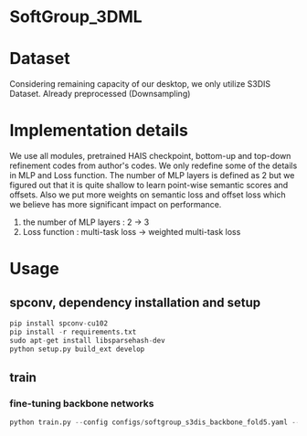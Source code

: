 SoftGroup_3DML
================
# Dataset
Considering remaining capacity of our desktop, we only utilize S3DIS Dataset.
Already preprocessed (Downsampling)

# Implementation details
We use all modules, pretrained HAIS checkpoint, bottom-up and top-down refinement codes from author's codes.
We only redefine some of the details in MLP and Loss function. The number of MLP layers is defined as 2 but we figured out that it is quite shallow to learn point-wise semantic scores and offsets. Also we put more weights on semantic loss and offset loss which we believe has more significant impact on performance. 

1. the number of MLP layers : 2 -> 3 
2. Loss function : multi-task loss -> weighted multi-task loss

# Usage

## spconv, dependency installation and setup
```python
pip install spconv-cu102
pip install -r requirements.txt
sudo apt-get install libsparsehash-dev
python setup.py build_ext develop
```

## train
### fine-tuning backbone networks
```python
python train.py --config configs/softgroup_s3dis_backbone_fold5.yaml --work_dir 1 --skip_validate
```
